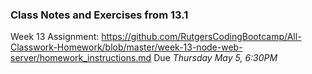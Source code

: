 ### Class Notes and Exercises from 13.1

Week 13 Assignment:
https://github.com/RutgersCodingBootcamp/All-Classwork-Homework/blob/master/week-13-node-web-server/homework_instructions.md
Due *Thursday May 5, 6:30PM*
